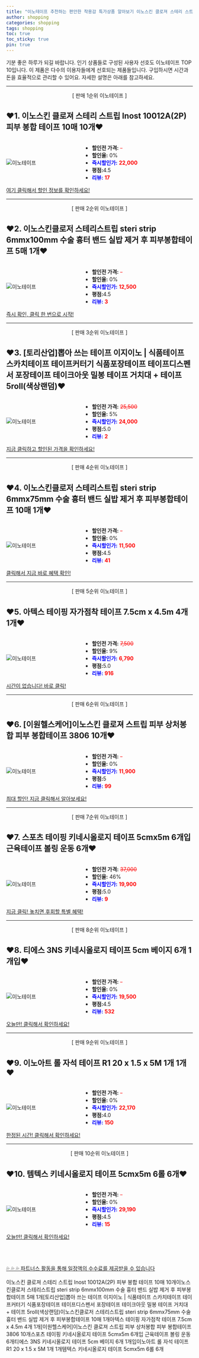 ```yaml
---
title: "이노테이프 추천하는 편안한 착용감 특가상품 알아보기 이노스킨 클로져 스테리 스트립 Inost"
author: shopping
categories: shopping
tags: shopping
toc: true
toc_sticky: true
pin: true
---
```

기분 좋은 하루가 되길 바랍니다. 인기 상품들로 구성된 사용자 선호도 이노테이프 TOP 10입니다. 이 제품은 다수의 이용자들에게 선호되는 제품들입니다. 구입하시면 시간과 돈을 효율적으로 관리할 수 있어요. 자세한 설명은 아래를 참고하세요.

---
<p class="toplist" style="margin: 0 auto; display: block; width: fit-content;">[ 판매 1순위 이노테이프 ]</p>

<h2><strong>❤️1. 이노스킨 클로져 스테리 스트립 Inost 10012A(2P) 피부 봉합 테이프 10매 10개❤️</strong></h2>

<div style="display: flex; align-items: center;">
    <div style="flex: 0.4;">
        <img src="https://thumbnail9.coupangcdn.com/thumbnails/remote/230x230ex/image/vendor_inventory/5162/d8bd3be30ac40f0466443ba90490a4cf9a9ad2ceb1d912bae4a97cbbd008.jpg" alt="이노테이프" style="max-width: 100%;">
    </div>
    <div style="flex: 0.6; margin-left: 10px;">
        <ul>
            <li><strong>할인전 가격:</strong> <del style="color: red;">-</del></li>
            <li><strong>할인율:</strong> 0%</li>
            <li><span style='color:blue'><strong>즉시할인가:</strong></span> <span style='color:red'><strong>22,000</strong></span></li>
            <li><strong>평점:</strong>4.5</li>
            <li><span style='color:blue'><strong>리뷰:</strong></span> <span style='color:red'><strong>17</strong></span></li>
        </ul>
    </div>
</div>
<div class="center">
    <a href="https://selin100587001.github.io?lptag=AF9450613&subid=githubio&pageKey=6945025490&traceid=V0-153&itemId=11027965366&vendorItemId=79772550611" class="myButton">
        여기 클릭해서 할인 정보를 확인하세요!
    </a>
</div>


---
<p class="toplist" style="margin: 0 auto; display: block; width: fit-content;">[ 판매 2순위 이노테이프 ]</p>

<h2><strong>❤️2. 이노스킨클로저 스테리스트립 steri strip 6mmx100mm 수술 흉터 밴드 실밥 제거 후 피부봉합테이프 5매 1개❤️</strong></h2>

<div style="display: flex; align-items: center;">
    <div style="flex: 0.4;">
        <img src="https://thumbnail6.coupangcdn.com/thumbnails/remote/230x230ex/image/vendor_inventory/fe57/9a624bd444fc7502632466a4a8e1a23f58ef20c0002b9669957ce54285e0.png" alt="이노테이프" style="max-width: 100%;">
    </div>
    <div style="flex: 0.6; margin-left: 10px;">
        <ul>
            <li><strong>할인전 가격:</strong> <del style="color: red;">-</del></li>
            <li><strong>할인율:</strong> 0%</li>
            <li><span style='color:blue'><strong>즉시할인가:</strong></span> <span style='color:red'><strong>12,500</strong></span></li>
            <li><strong>평점:</strong>4.5</li>
            <li><span style='color:blue'><strong>리뷰:</strong></span> <span style='color:red'><strong>3</strong></span></li>
        </ul>
    </div>
</div>
<div class="center">
    <a href="https://selin100587001.github.io?lptag=AF9450613&subid=githubio&pageKey=7858552092&traceid=V0-153&itemId=21438879969&vendorItemId=88493539861" class="myButton">
        즉시 확인, 클릭 한 번으로 시작!
    </a>
</div>


---
<p class="toplist" style="margin: 0 auto; display: block; width: fit-content;">[ 판매 3순위 이노테이프 ]</p>

<h2><strong>❤️3. [토리산업]뽑아 쓰는 테이프 이지이노 | 식품테이프 스카치테이프 테이프커터기 식품포장테이프 테이프디스펜서 포장테이프 테이크아웃 밀봉 테이프 거치대 + 테이프 5roll(색상랜덤)❤️</strong></h2>

<div style="display: flex; align-items: center;">
    <div style="flex: 0.4;">
        <img src="https://thumbnail10.coupangcdn.com/thumbnails/remote/230x230ex/image/vendor_inventory/0388/0463145fd93d6924194f6267c244a947432348c72f8aeebc2e92e32e5c45.jpg" alt="이노테이프" style="max-width: 100%;">
    </div>
    <div style="flex: 0.6; margin-left: 10px;">
        <ul>
            <li><strong>할인전 가격:</strong> <del style="color: red;">25,500</del></li>
            <li><strong>할인율:</strong> 5%</li>
            <li><span style='color:blue'><strong>즉시할인가:</strong></span> <span style='color:red'><strong>24,000</strong></span></li>
            <li><strong>평점:</strong>5.0</li>
            <li><span style='color:blue'><strong>리뷰:</strong></span> <span style='color:red'><strong>2</strong></span></li>
        </ul>
    </div>
</div>
<div class="center">
    <a href="https://selin100587001.github.io?lptag=AF9450613&subid=githubio&pageKey=7594953612&traceid=V0-153&itemId=20077792722&vendorItemId=86615345655" class="myButton">
        지금 클릭하고 할인된 가격을 확인하세요!
    </a>
</div>


---
<p class="toplist" style="margin: 0 auto; display: block; width: fit-content;">[ 판매 4순위 이노테이프 ]</p>

<h2><strong>❤️4. 이노스킨클로저 스테리스트립 steri strip 6mmx75mm 수술 흉터 밴드 실밥 제거 후 피부봉합테이프 10매 1개❤️</strong></h2>

<div style="display: flex; align-items: center;">
    <div style="flex: 0.4;">
        <img src="https://thumbnail6.coupangcdn.com/thumbnails/remote/230x230ex/image/vendor_inventory/fe57/9a624bd444fc7502632466a4a8e1a23f58ef20c0002b9669957ce54285e0.png" alt="이노테이프" style="max-width: 100%;">
    </div>
    <div style="flex: 0.6; margin-left: 10px;">
        <ul>
            <li><strong>할인전 가격:</strong> <del style="color: red;">-</del></li>
            <li><strong>할인율:</strong> 0%</li>
            <li><span style='color:blue'><strong>즉시할인가:</strong></span> <span style='color:red'><strong>11,500</strong></span></li>
            <li><strong>평점:</strong>4.5</li>
            <li><span style='color:blue'><strong>리뷰:</strong></span> <span style='color:red'><strong>41</strong></span></li>
        </ul>
    </div>
</div>
<div class="center">
    <a href="https://selin100587001.github.io?lptag=AF9450613&subid=githubio&pageKey=7858536662&traceid=V0-153&itemId=21438806951&vendorItemId=88493469597" class="myButton">
        클릭해서 지금 바로 혜택 확인!
    </a>
</div>


---
<p class="toplist" style="margin: 0 auto; display: block; width: fit-content;">[ 판매 5순위 이노테이프 ]</p>

<h2><strong>❤️5. 아텍스 테이핑 자가점착 테이프 7.5cm x 4.5m 4개 1개❤️</strong></h2>

<div style="display: flex; align-items: center;">
    <div style="flex: 0.4;">
        <img src="https://thumbnail7.coupangcdn.com/thumbnails/remote/230x230ex/image/rs_quotation_api/jis3zlrk/0ed390226f134635a5f1318b23a1d43c.jpg" alt="이노테이프" style="max-width: 100%;">
    </div>
    <div style="flex: 0.6; margin-left: 10px;">
        <ul>
            <li><strong>할인전 가격:</strong> <del style="color: red;">7,500</del></li>
            <li><strong>할인율:</strong> 9%</li>
            <li><span style='color:blue'><strong>즉시할인가:</strong></span> <span style='color:red'><strong>6,790</strong></span></li>
            <li><strong>평점:</strong>5.0</li>
            <li><span style='color:blue'><strong>리뷰:</strong></span> <span style='color:red'><strong>916</strong></span></li>
        </ul>
    </div>
</div>
<div class="center">
    <a href="https://selin100587001.github.io?lptag=AF9450613&subid=githubio&pageKey=7140801946&traceid=V0-153&itemId=17927515251&vendorItemId=85089875293" class="myButton">
        시간이 없습니다! 바로 클릭!
    </a>
</div>


---
<p class="toplist" style="margin: 0 auto; display: block; width: fit-content;">[ 판매 6순위 이노테이프 ]</p>

<h2><strong>❤️6. [이원헬스케어]이노스킨 클로져 스트립 피부 상처봉합 피부 봉합테이프 3806 10개❤️</strong></h2>

<div style="display: flex; align-items: center;">
    <div style="flex: 0.4;">
        <img src="https://thumbnail9.coupangcdn.com/thumbnails/remote/230x230ex/image/vendor_inventory/d60f/e6b3f12c27a65008981d0d91fca2fb84b56de93367bcaa05f2cecab39413.jpg" alt="이노테이프" style="max-width: 100%;">
    </div>
    <div style="flex: 0.6; margin-left: 10px;">
        <ul>
            <li><strong>할인전 가격:</strong> <del style="color: red;">-</del></li>
            <li><strong>할인율:</strong> 0%</li>
            <li><span style='color:blue'><strong>즉시할인가:</strong></span> <span style='color:red'><strong>11,900</strong></span></li>
            <li><strong>평점:</strong>5</li>
            <li><span style='color:blue'><strong>리뷰:</strong></span> <span style='color:red'><strong>99</strong></span></li>
        </ul>
    </div>
</div>
<div class="center">
    <a href="https://selin100587001.github.io?lptag=AF9450613&subid=githubio&pageKey=8008957877&traceid=V0-153&itemId=22335406506&vendorItemId=89437235913" class="myButton">
        최대 할인! 지금 클릭해서 알아보세요!
    </a>
</div>


---
<p class="toplist" style="margin: 0 auto; display: block; width: fit-content;">[ 판매 7순위 이노테이프 ]</p>

<h2><strong>❤️7. 스포츠 테이핑 키네시올로지 테이프 5cmx5m 6개입 근육테이프 볼링 운동 6개❤️</strong></h2>

<div style="display: flex; align-items: center;">
    <div style="flex: 0.4;">
        <img src="https://thumbnail8.coupangcdn.com/thumbnails/remote/230x230ex/image/vendor_inventory/5213/10fc3e5652579ac8259e72f36597e09e2aa26b614e66877f7addbda29b10.jpg" alt="이노테이프" style="max-width: 100%;">
    </div>
    <div style="flex: 0.6; margin-left: 10px;">
        <ul>
            <li><strong>할인전 가격:</strong> <del style="color: red;">37,000</del></li>
            <li><strong>할인율:</strong> 46%</li>
            <li><span style='color:blue'><strong>즉시할인가:</strong></span> <span style='color:red'><strong>19,900</strong></span></li>
            <li><strong>평점:</strong>5.0</li>
            <li><span style='color:blue'><strong>리뷰:</strong></span> <span style='color:red'><strong>9</strong></span></li>
        </ul>
    </div>
</div>
<div class="center">
    <a href="https://selin100587001.github.io?lptag=AF9450613&subid=githubio&pageKey=8220195835&traceid=V0-153&itemId=23624664846&vendorItemId=88562234311" class="myButton">
        지금 클릭! 놓치면 후회할 특별 혜택!
    </a>
</div>


---
<p class="toplist" style="margin: 0 auto; display: block; width: fit-content;">[ 판매 8순위 이노테이프 ]</p>

<h2><strong>❤️8. 티에스 3NS 키네시올로지 테이프 5cm 베이지 6개 1개입❤️</strong></h2>

<div style="display: flex; align-items: center;">
    <div style="flex: 0.4;">
        <img src="https://thumbnail6.coupangcdn.com/thumbnails/remote/230x230ex/image/vendor_inventory/b743/854e8d75024f51a89f5907373da3069e3e543f6d983c0f2b2ac4f0110433.jpg" alt="이노테이프" style="max-width: 100%;">
    </div>
    <div style="flex: 0.6; margin-left: 10px;">
        <ul>
            <li><strong>할인전 가격:</strong> <del style="color: red;">-</del></li>
            <li><strong>할인율:</strong> 0%</li>
            <li><span style='color:blue'><strong>즉시할인가:</strong></span> <span style='color:red'><strong>19,500</strong></span></li>
            <li><strong>평점:</strong>4.5</li>
            <li><span style='color:blue'><strong>리뷰:</strong></span> <span style='color:red'><strong>532</strong></span></li>
        </ul>
    </div>
</div>
<div class="center">
    <a href="https://selin100587001.github.io?lptag=AF9450613&subid=githubio&pageKey=9098541&traceid=V0-153&itemId=21787149132&vendorItemId=88835846216" class="myButton">
        오늘만! 클릭해서 확인하세요!
    </a>
</div>


---
<p class="toplist" style="margin: 0 auto; display: block; width: fit-content;">[ 판매 9순위 이노테이프 ]</p>

<h2><strong>❤️9. 이노아트 롤 자석 테이프 R1 20 x 1.5 x 5M 1개 1개❤️</strong></h2>

<div style="display: flex; align-items: center;">
    <div style="flex: 0.4;">
        <img src="https://thumbnail9.coupangcdn.com/thumbnails/remote/230x230ex/image/vendor_inventory/5233/c0159d0e30240ce8832c6689eedaeb105c262e326df0299356013d2f7701.jpg" alt="이노테이프" style="max-width: 100%;">
    </div>
    <div style="flex: 0.6; margin-left: 10px;">
        <ul>
            <li><strong>할인전 가격:</strong> <del style="color: red;">-</del></li>
            <li><strong>할인율:</strong> 0%</li>
            <li><span style='color:blue'><strong>즉시할인가:</strong></span> <span style='color:red'><strong>22,170</strong></span></li>
            <li><strong>평점:</strong>4.0</li>
            <li><span style='color:blue'><strong>리뷰:</strong></span> <span style='color:red'><strong>150</strong></span></li>
        </ul>
    </div>
</div>
<div class="center">
    <a href="https://selin100587001.github.io?lptag=AF9450613&subid=githubio&pageKey=6018119&traceid=V0-153&itemId=26984848&vendorItemId=90027172028" class="myButton">
        한정된 시간! 클릭해서 확인하세요!
    </a>
</div>


---
<p class="toplist" style="margin: 0 auto; display: block; width: fit-content;">[ 판매 10순위 이노테이프 ]</p>

<h2><strong>❤️10. 템텍스 키네시올로지 테이프 5cmx5m 6롤 6개❤️</strong></h2>

<div style="display: flex; align-items: center;">
    <div style="flex: 0.4;">
        <img src="https://thumbnail6.coupangcdn.com/thumbnails/remote/230x230ex/image/vendor_inventory/dcc5/4e7c05ff8364eecb707a88a4160508398379793230426a46da084a385822.jpg" alt="이노테이프" style="max-width: 100%;">
    </div>
    <div style="flex: 0.6; margin-left: 10px;">
        <ul>
            <li><strong>할인전 가격:</strong> <del style="color: red;">-</del></li>
            <li><strong>할인율:</strong> 0%</li>
            <li><span style='color:blue'><strong>즉시할인가:</strong></span> <span style='color:red'><strong>29,190</strong></span></li>
            <li><strong>평점:</strong>4.5</li>
            <li><span style='color:blue'><strong>리뷰:</strong></span> <span style='color:red'><strong>15</strong></span></li>
        </ul>
    </div>
</div>
<div class="center">
    <a href="https://selin100587001.github.io?lptag=AF9450613&subid=githubio&pageKey=212677457&traceid=V0-153&itemId=642251442&vendorItemId=81183842779" class="myButton">
        오늘만! 클릭해서 확인하세요!
    </a>
</div>

<br><br><br>[💦 💦 💦 파트너스 활동을 통해 일정액의 수수료를 제공받을 수 있습니다](https://link.coupang.com/a/bcpT2c)<br><br>이노스킨 클로져 스테리 스트립 Inost 10012A(2P) 피부 봉합 테이프 10매 10개이노스킨클로저 스테리스트립 steri strip 6mmx100mm 수술 흉터 밴드 실밥 제거 후 피부봉합테이프 5매 1개[토리산업]뽑아 쓰는 테이프 이지이노 | 식품테이프 스카치테이프 테이프커터기 식품포장테이프 테이프디스펜서 포장테이프 테이크아웃 밀봉 테이프 거치대 + 테이프 5roll(색상랜덤)이노스킨클로저 스테리스트립 steri strip 6mmx75mm 수술 흉터 밴드 실밥 제거 후 피부봉합테이프 10매 1개아텍스 테이핑 자가점착 테이프 7.5cm x 4.5m 4개 1개[이원헬스케어]이노스킨 클로져 스트립 피부 상처봉합 피부 봉합테이프 3806 10개스포츠 테이핑 키네시올로지 테이프 5cmx5m 6개입 근육테이프 볼링 운동 6개티에스 3NS 키네시올로지 테이프 5cm 베이지 6개 1개입이노아트 롤 자석 테이프 R1 20 x 1.5 x 5M 1개 1개템텍스 키네시올로지 테이프 5cmx5m 6롤 6개